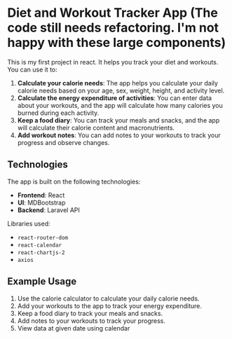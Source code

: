 # Diet and Workout Tracker App (The code still needs refactoring. I'm not happy with these large components)

This is my first project in react. It helps you track your diet and workouts. You can use it to:

1. **Calculate your calorie needs**: The app helps you calculate your daily calorie needs based on your age, sex, weight, height, and activity level.
2. **Calculate the energy expenditure of activities**: You can enter data about your workouts, and the app will calculate how many calories you burned during each activity.
3. **Keep a food diary**: You can track your meals and snacks, and the app will calculate their calorie content and macronutrients.
4. **Add workout notes**: You can add notes to your workouts to track your progress and observe changes.

## Technologies

The app is built on the following technologies:
- **Frontend**: React
- **UI**: MDBootstrap
- **Backend**: Laravel API

Libraries used:
- `react-router-dom`
- `react-calendar`
- `react-chartjs-2`
- `axios`

## Example Usage
1. Use the calorie calculator to calculate your daily calorie needs.
2. Add your workouts to the app to track your energy expenditure.
3. Keep a food diary to track your meals and snacks.
4. Add notes to your workouts to track your progress.
5. View data at given date using calendar
